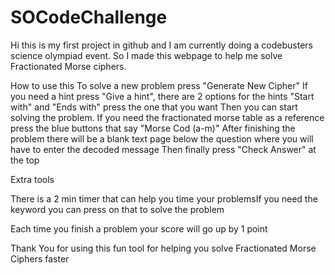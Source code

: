# SOCodeChallenge
Hi this is my first project in github and I am currently doing a codebusters science olympiad event. So I made this webpage to help me solve Fractionated Morse ciphers. 

How to use this
    To solve a new problem press "Generate New Cipher" 
    If you need a hint press "Give a hint", there are 2 options for the hints "Start with" and "Ends with" press the one that you want
    Then you can start solving the problem. If you need the fractionated morse table as a reference press the blue buttons that say "Morse Cod (a-m)"
    After finishing the problem there will be a blank text page below the question where you will have to enter the decoded message
    Then finally press "Check Answer" at the top

Extra tools
    
There is a 2 min timer that can help you time your problemsIf you need the keyword you can press on that to solve the problem
    
Each time you finish a problem your score will go up by 1 point


Thank You for using this fun tool for helping you solve Fractionated Morse Ciphers faster
